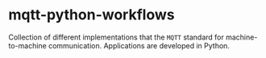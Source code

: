 # mqtt-python-workflows
Collection of different implementations that the `MQTT` standard for machine-to-machine communication. Applications are developed in Python.
